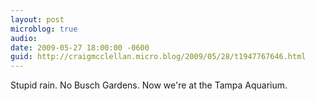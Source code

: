 ```yaml
---
layout: post
microblog: true
audio: 
date: 2009-05-27 18:00:00 -0600
guid: http://craigmcclellan.micro.blog/2009/05/28/t1947767646.html
---
```

Stupid rain. No Busch Gardens. Now we're at the Tampa Aquarium.
